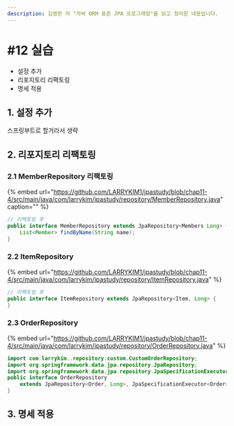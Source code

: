 ```yaml
---
description: 김영한 저 "자바 ORM 표준 JPA 프로그래밍"을 읽고 정리한 내용입니다.
---
```


# \#12 실습

* 설정 추가
* 리포지토리 리팩토링 
* 명세 적용

## 1. 설정 추가

스프링부트로 할거라서 생략

## 2. 리포지토리 리팩토링 

### 2.1 MemberRepository 리팩토링 

{% embed url="https://github.com/LARRYKIM1/jpastudy/blob/chap11-4/src/main/java/com/larrykim/jpastudy/repository/MemberRepository.java" caption="" %}

```java
// 리팩토링 후 
public interface MemberRepository extends JpaRepository<Members Long> {
    List<Member> findByName(String name);
}
```

### 2.2 ItemRepository 

{% embed url="https://github.com/LARRYKIM1/jpastudy/blob/chap11-4/src/main/java/com/larrykim/jpastudy/repository/ItemRepository.java" %}

```java
// 리팩토링 후 
public interface ItemRepository extends JpaRepository<Item, Long> {
}
```

### 2.3 OrderRepository 

{% embed url="https://github.com/LARRYKIM1/jpastudy/blob/chap11-4/src/main/java/com/larrykim/jpastudy/repository/OrderRepository.java" %}

```java
import com.larrykim..repository.custom.CustomOrderRepository;
import org.springframework.data.jpa.repository.JpaRepository;
import org.springframework.data.jpa.repository.JpaSpecificationExecutor;
public interface OrderRepository
    extends JpaRepository<Order, Long>, JpaSpecificationExecutor<Order> {
}
```

## 3. 명세 적용

